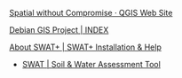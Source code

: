 
[Spatial without Compromise · QGIS Web Site](https://qgis.org/)

[Debian GIS Project | INDEX](https://debian-gis-team.pages.debian.net/)

[About SWAT+ | SWAT+ Installation & Help](https://swatplus.gitbook.io/docs)
- [SWAT | Soil & Water Assessment Tool](https://swat.tamu.edu/)